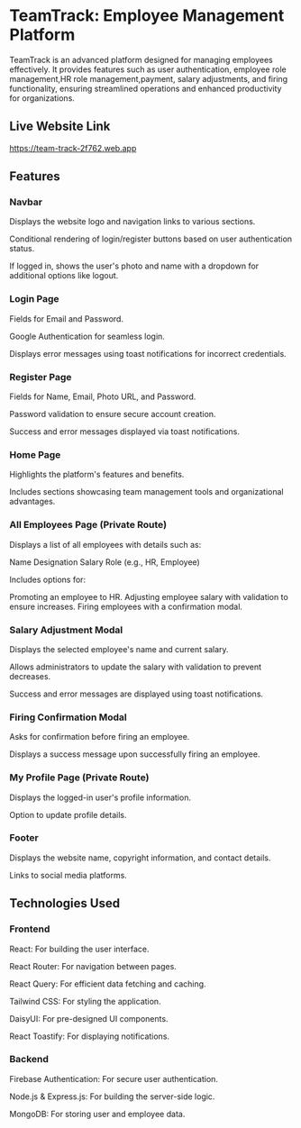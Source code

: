 # TeamTrack: Employee Management Platform

TeamTrack is an advanced platform designed for managing employees effectively. It provides features such as user authentication, employee role management,HR role management,payment, salary adjustments, and firing functionality, ensuring streamlined operations and enhanced productivity for organizations.

## Live Website Link

https://team-track-2f762.web.app

## Features

### Navbar
Displays the website logo and navigation links to various sections.

Conditional rendering of login/register buttons based on user authentication status.

If logged in, shows the user's photo and name with a dropdown for additional options like logout.

### Login Page
Fields for Email and Password.

Google Authentication for seamless login.

Displays error messages using toast notifications for incorrect credentials.

### Register Page

Fields for Name, Email, Photo URL, and Password.

Password validation to ensure secure account creation.

Success and error messages displayed via toast notifications.

### Home Page

Highlights the platform's features and benefits.

Includes sections showcasing team management tools and organizational advantages.

### All Employees Page (Private Route)

Displays a list of all employees with details such as:

Name
Designation
Salary
Role (e.g., HR, Employee)

Includes options for:

Promoting an employee to HR.
Adjusting employee salary with validation to ensure increases.
Firing employees with a confirmation modal.

### Salary Adjustment Modal

Displays the selected employee's name and current salary.

Allows administrators to update the salary with validation to prevent decreases.

Success and error messages are displayed using toast notifications.

### Firing Confirmation Modal

Asks for confirmation before firing an employee.

Displays a success message upon successfully firing an employee.

### My Profile Page (Private Route)

Displays the logged-in user's profile information.

Option to update profile details.

### Footer

Displays the website name, copyright information, and contact details.

Links to social media platforms.

## Technologies Used

### Frontend

React: For building the user interface.

React Router: For navigation between pages.

React Query: For efficient data fetching and caching.

Tailwind CSS: For styling the application.

DaisyUI: For pre-designed UI components.

React Toastify: For displaying notifications.

### Backend

Firebase Authentication: For secure user authentication.

Node.js & Express.js: For building the server-side logic.

MongoDB: For storing user and employee data.

